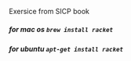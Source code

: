 Exersice from SICP book

##### for mac os `brew install racket`

##### for ubuntu `apt-get install racket`
